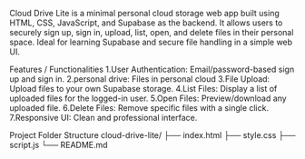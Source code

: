 Cloud Drive Lite is a minimal personal cloud storage web app built using HTML, CSS, JavaScript, and Supabase as the backend.
It allows users to securely sign up, sign in, upload, list, open, and delete files in their personal space.
Ideal for learning Supabase and secure file handling in a simple web UI.


Features / Functionalities
1.User Authentication: Email/password-based sign up and sign in.
2.personal drive: Files in personal cloud
3.File Upload: Upload files to your own Supabase storage.
4.List Files: Display a list of uploaded files for the logged-in user.
5.Open Files: Preview/download any uploaded file.
6.Delete Files: Remove specific files with a single click.
7.Responsive UI: Clean and professional interface.

Project Folder Structure
cloud-drive-lite/
├── index.html 
├── style.css 
├── script.js 
└── README.md




